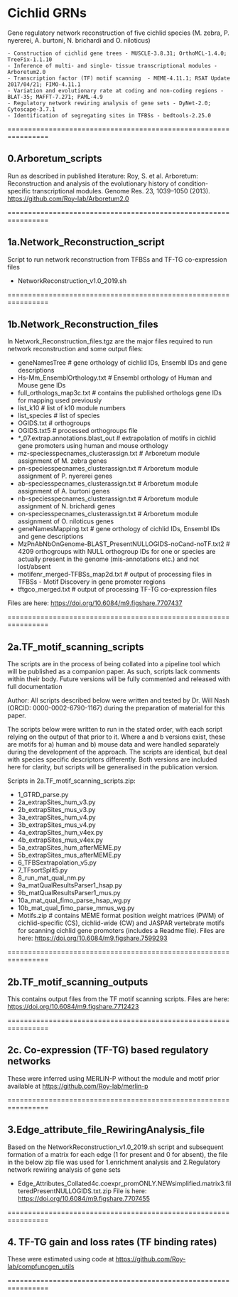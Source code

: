 # Cichlid GRNs
Gene regulatory network reconstruction of five cichlid species (M. zebra, P. nyererei, A. burtoni, N. brichardi and O. niloticus)

    - Construction of cichlid gene trees - MUSCLE-3.8.31; OrthoMCL-1.4.0; TreeFix-1.1.10 
    - Inference of multi- and single- tissue transcriptional modules - Arboretum2.0 
    - Transcription factor (TF) motif scanning  - MEME-4.11.1; RSAT Update 2017/04/21; FIMO-4.11.1 
    - Variation and evolutionary rate at coding and non-coding regions - BLAT-35; MAFFT-7.271; PAML-4.9 
    - Regulatory network rewiring analysis of gene sets - DyNet-2.0; Cytoscape-3.7.1
    - Identification of segregating sites in TFBSs - bedtools-2.25.0

================================================================

## 0.Arboretum_scripts

Run as described in published literature: Roy, S. et al. Arboretum: Reconstruction and analysis of the evolutionary history of condition-specific transcriptional modules. Genome Res. 23, 1039–1050 (2013).
https://github.com/Roy-lab/Arboretum2.0

================================================================

## 1a.Network_Reconstruction_script

Script to run network reconstruction from TFBSs and TF-TG co-expression files
- NetworkReconstruction_v1.0_2019.sh 

================================================================

## 1b.Network_Reconstruction_files

In Network_Reconstruction_files.tgz are the major files required to run network reconstruction and some output files:
- geneNamesTree # gene orthology of cichlid IDs, Ensembl IDs and gene descriptions
- Hs-Mm_EnsemblOrthology.txt # Ensembl orthology of Human and Mouse gene IDs
- full_orthologs_map3c.txt # contains the published orthologs gene IDs for mapping used previously
- list_k10 # list of k10 module numbers
- list_species # list of species
- OGIDS.txt # orthogroups
- OGIDS.txt5 # processed orthogroups file
- *_07.extrap.annotations.blast_out # extrapolation of motifs in cichlid gene promoters using human and mouse orthology 
- mz-speciesspecnames_clusterassign.txt # Arboretum module assignment of M. zebra genes
- pn-speciesspecnames_clusterassign.txt # Arboretum module assignment of P. nyererei genes
- ab-speciesspecnames_clusterassign.txt # Arboretum module assignment of A. burtoni genes
- nb-speciesspecnames_clusterassign.txt # Arboretum module assignment of N. brichardi genes
- on-speciesspecnames_clusterassign.txt # Arboretum module assignment of O. niloticus genes
- geneNamesMapping.txt # gene orthology of cichlid IDs, Ensembl IDs and gene descriptions
- MzPnAbNbOnGenome-BLAST_PresentNULLOGIDS-noCand-noTF.txt2 # 4209 orthogroups with NULL orthogroup IDs for one or species are actually present in the genome (mis-annotations etc.) and not lost/absent
- motifenr_merged-TFBSs_map2d.txt # output of processing files in TFBSs - Motif Discovery in gene promoter regions
- tftgco_merged.txt # output of processing TF-TG co-expression files

Files are here: https://doi.org/10.6084/m9.figshare.7707437

================================================================

## 2a.TF_motif_scanning_scripts

The scripts are in the process of being collated into a pipeline tool which will be published as a companion paper. 
As such, scripts lack comments within their body. Future versions will be fully commented and released with full documentation

Author:
All scripts described below were written and tested by Dr. Will Nash
(ORCID: 0000-0002-6790-1167) during the preparation of material for this paper. 

The scripts below were written to run in the stated order, with each script
relying on the output of that prior to it. Where a and b versions exist, these are
motifs for a) human and b) mouse data and were handled separately
during the development of the approach. The scripts are identical, but deal with
species specific descriptors differently. Both versions are included here for
clarity, but scripts will be generalised in the publication version.

Scripts in 2a.TF_motif_scanning_scripts.zip:
- 1_GTRD_parse.py
- 2a_extrapSites_hum_v3.py
- 2b_extrapSites_mus_v3.py
- 3a_extrapSites_hum_v4.py
- 3b_extrapSites_mus_v4.py
- 4a_extrapSites_hum_v4ex.py
- 4b_extrapSites_mus_v4ex.py
- 5a_extrapSites_hum_afterMEME.py
- 5b_extrapSites_mus_afterMEME.py
- 6_TFBSextrapolation_v5.py
- 7_TFsortSplit5.py
- 8_run_mat_qual_nm.py
- 9a_matQualResultsParser1_hsap.py
- 9b_matQualResultsParser1_mus.py
- 10a_mat_qual_fimo_parse_hsap_wg.py
- 10b_mat_qual_fimo_parse_mmus_wg.py
- Motifs.zip # contains MEME format position weight matrices (PWM) of cichlid-specific (CS), cichlid-wide (CW) and JASPAR vertebrate motifs for scanning cichlid gene promoters (includes a Readme file). Files are here: https://doi.org/10.6084/m9.figshare.7599293

================================================================

## 2b.TF_motif_scanning_outputs

This contains output files from the TF motif scanning scripts.
Files are here: https://doi.org/10.6084/m9.figshare.7712423

================================================================

## 2c. Co-expression (TF-TG) based regulatory networks 

These were inferred using MERLIN-P without the module and motif prior available at https://github.com/Roy-lab/merlin-p

================================================================

## 3.Edge_attribute_file_RewiringAnalysis_file

Based on the NetworkReconstruction_v1.0_2019.sh script and subsequent formation of a matrix for each edge (1 for present and 0 for absent), the file in the below zip file was used for 1.enrichment analysis and 2.Regulatory network rewiring analysis of gene sets 
- Edge_Attributes_Collated4c.coexpr_promONLY.NEWsimplified.matrix3.filteredPresentNULLOGIDS.txt.zip 
File is here: https://doi.org/10.6084/m9.figshare.7707455

================================================================

## 4. TF-TG gain and loss rates (TF binding rates)

These were estimated using code at https://github.com/Roy-lab/compfuncgen_utils

================================================================
